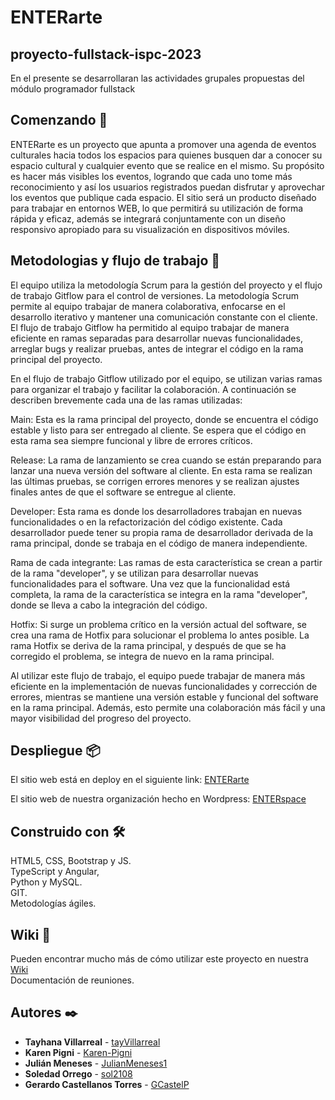# ENTERarte

## proyecto-fullstack-ispc-2023

En el presente se desarrollaran las actividades grupales propuestas del módulo programador fullstack

## Comenzando 🚀

ENTERarte es un proyecto que apunta a promover una agenda de eventos culturales hacia todos los espacios para quienes busquen dar a conocer su espacio cultural y cualquier evento que se realice en el mismo.
Su propósito es hacer más visibles los eventos, logrando que cada uno tome más reconocimiento y así los usuarios registrados puedan disfrutar y aprovechar los eventos que publique cada espacio.
El sitio será un producto diseñado para trabajar en entornos WEB, lo que permitirá su utilización de forma rápida y eficaz, además se integrará conjuntamente con un diseño responsivo apropiado para su visualización en dispositivos móviles.  

## Metodologias y flujo de trabajo 🤝

El equipo utiliza la metodología Scrum para la gestión del proyecto y el flujo de trabajo Gitflow para el control de versiones. La metodología Scrum permite al equipo trabajar de manera colaborativa, enfocarse en el desarrollo iterativo y mantener una comunicación constante con el cliente. El flujo de trabajo Gitflow ha permitido al equipo trabajar de manera eficiente en ramas separadas para desarrollar nuevas funcionalidades, arreglar bugs y realizar pruebas, antes de integrar el código en la rama principal del proyecto.

En el flujo de trabajo Gitflow utilizado por el equipo, se utilizan varias ramas para organizar el trabajo y facilitar la colaboración. A continuación se describen brevemente cada una de las ramas utilizadas:

Main: Esta es la rama principal del proyecto, donde se encuentra el código estable y listo para ser entregado al cliente. Se espera que el código en esta rama sea siempre funcional y libre de errores críticos.

Release: La rama de lanzamiento se crea cuando se están preparando para lanzar una nueva versión del software al cliente. En esta rama se realizan las últimas pruebas, se corrigen errores menores y se realizan ajustes finales antes de que el software se entregue al cliente.

Developer: Esta rama es donde los desarrolladores trabajan en nuevas funcionalidades o en la refactorización del código existente. Cada desarrollador puede tener su propia rama de desarrollador derivada de la rama principal, donde se trabaja en el código de manera independiente.

Rama de cada integrante: Las ramas de esta característica se crean a partir de la rama "developer", y se utilizan para desarrollar nuevas funcionalidades para el software. Una vez que la funcionalidad está completa, la rama de la característica se integra en la rama "developer", donde se lleva a cabo la integración del código.

Hotfix: Si surge un problema crítico en la versión actual del software, se crea una rama de Hotfix para solucionar el problema lo antes posible. La rama Hotfix se deriva de la rama principal, y después de que se ha corregido el problema, se integra de nuevo en la rama principal.

Al utilizar este flujo de trabajo, el equipo puede trabajar de manera más eficiente en la implementación de nuevas funcionalidades y corrección de errores, mientras se mantiene una versión estable y funcional del software en la rama principal. Además, esto permite una colaboración más fácil y una mayor visibilidad del progreso del proyecto.

## Despliegue 📦

El sitio web está en deploy en el siguiente link: [ENTERarte](https://matiasp23.github.io/proyecto-fullstack-ispc-2022.github.io/front/view/home.html)

El sitio web de nuestra organización hecho en Wordpress: [ENTERspace](http://enterspace.rf.gd/)  

## Construido con 🛠️

HTML5, CSS, Bootstrap y JS.  
TypeScript y Angular,  
Python y MySQL.    
GIT.    
Metodologías ágiles.  
  
## Wiki 📖

Pueden encontrar mucho más de cómo utilizar este proyecto en nuestra [Wiki](https://github.com/FranGemo1/proyectoenterarte/wiki)  
Documentación de reuniones.

## Autores ✒️

* **Tayhana Villarreal** - [tayVillarreal](https://github.com/tayVillarreal)  
* **Karen Pigni** - [Karen-Pigni](https://github.com/Karen-Pigni)
* **Julián Meneses** - [JulianMeneses1](http://github.com/JulianMenes1)
* **Soledad Orrego** - [sol2108](https://github.com/sol2108)
* **Gerardo Castellanos Torres** - [GCastelP](https://github.com/GCastelP)
